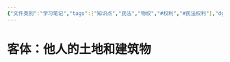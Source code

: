 ```yaml
---
{"文件类别":"学习笔记","tags":["知识点","民法","物权","#权利","#民法权利"],"dg-publish":true,"permalink":"/学习笔记studyup/物权法学/地役权/","dgPassFrontmatter":true,"created":"2024-10-24T22:31:29.143+08:00","updated":"2024-11-14T18:49:21.647+08:00"}
---
```


# 客体：他人的土地和建筑物